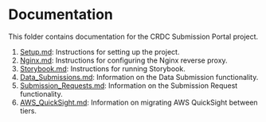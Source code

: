# Documentation

This folder contains documentation for the CRDC Submission Portal project.

1. [Setup.md](./Setup.md): Instructions for setting up the project.
2. [Nginx.md](./Nginx.md): Instructions for configuring the Nginx reverse proxy.
3. [Storybook.md](./Storybook.md): Instructions for running Storybook.
4. [Data_Submissions.md](./Data_Submissions.md): Information on the Data Submission functionality.
5. [Submission_Requests.md](./Submission_Requests.md): Information on the Submission Request functionality.
6. [AWS_QuickSight.md](./AWS_QuickSight.md): Information on migrating AWS QuickSight between tiers.
